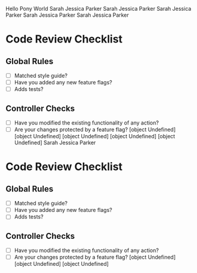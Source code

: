 Hello Pony World
Sarah Jessica Parker
Sarah Jessica Parker
Sarah Jessica Parker
Sarah Jessica Parker
Sarah Jessica Parker
# Code Review Checklist
## Global Rules
- [ ] Matched style guide?
- [ ] Have you added any new feature flags?
- [ ] Adds tests?
## Controller Checks
- [ ] Have you modified the existing functionality of any action?
- [ ] Are your changes protected by a feature flag?
[object Undefined]
[object Undefined]
[object Undefined]
[object Undefined]
[object Undefined]
Sarah Jessica Parker
# Code Review Checklist
## Global Rules
- [ ] Matched style guide?
- [ ] Have you added any new feature flags?
- [ ] Adds tests?
## Controller Checks
- [ ] Have you modified the existing functionality of any action?
- [ ] Are your changes protected by a feature flag?
[object Undefined]
[object Undefined]
[object Undefined]